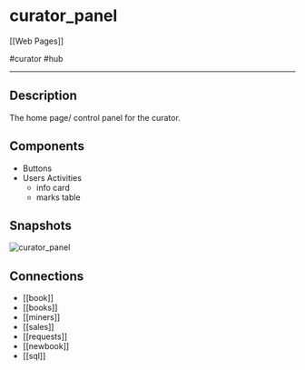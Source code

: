 # curator_panel

[[Web Pages]]

#curator #hub

---

## Description

The home page/ control panel for the curator.

## Components

* Buttons
* Users Activities
    * info card
    * marks table

## Snapshots

![curator_panel](curator_panel.png)

## Connections

* [[book]]
* [[books]]
* [[miners]]
* [[sales]]
* [[requests]]
* [[newbook]]
* [[sql]]